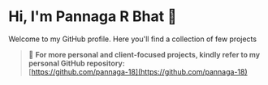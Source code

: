 # Hi, I'm Pannaga R Bhat 👋

Welcome to my GitHub profile. Here you'll find a collection of few projects

> 🔗 **For more personal and client-focused projects, kindly refer to my personal GitHub repository:**  
[https://github.com/pannaga-18](https://github.com/pannaga-18)
